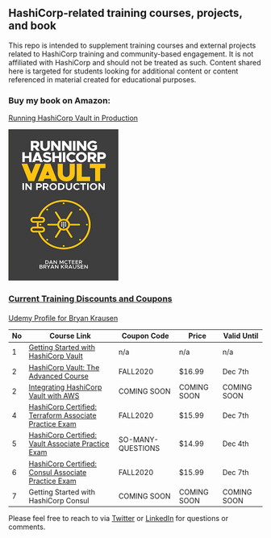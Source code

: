 ## HashiCorp-related training courses, projects, and book

This repo is intended to supplement training courses and external projects related to HashiCorp training and community-based engagement. It is not affiliated with HashiCorp and should not be treated as such. Content shared here is targeted for students looking for additional content or content referenced in material created for educational purposes.  

### Buy my book on Amazon: 
[Running HashiCorp Vault in Production](https://amzn.to/2UeUjAI)

<a href="https://amzn.to/2UeUjAI"> 
<img src="book-cover.png"
     alt="Vault book"
     style="float: center; margin-right: 6px;" />
 
### Current Training Discounts and Coupons

####
[Udemy Profile for Bryan Krausen](https://www.udemy.com/user/bryan-krausen/ "Udemy Profile")

| No | Course Link | Coupon Code | Price | Valid Until |
| ------ | ------ | ------ | ------ | ------ |
| 1 | [Getting Started with HashiCorp Vault](https://www.udemy.com/course/hashicorp-vault/?referralCode=2B837FCB45B4916456F3) | n/a  | n/a | n/a |
| 2 | [HashiCorp Vault: The Advanced Course](https://www.udemy.com/course/vaultadvanced/?referralCode=C4C5A5D0BAD6EC1D2D1A) | FALL2020 | $16.99 | Dec 7th |
| 2 | [Integrating HashiCorp Vault with AWS](https://www.udemy.com/course/draft/3681644/?referralCode=8069E87B5BA71FD21632) | COMING SOON | COMING SOON | COMING SOON |
| 4 | [HashiCorp Certified: Terraform Associate Practice Exam](https://www.udemy.com/course/terraform-associate-practice-exam/?referralCode=D98434484AB772F1C1A2) | FALL2020 | $15.99 | Dec 7th |
| 5 | [HashiCorp Certified: Vault Associate Practice Exam](https://www.udemy.com/course/hashicorp-certified-vault-associate-practice-exam/?referralCode=B053909C293F10D9408D) | SO-MANY-QUESTIONS | $14.99 | Dec 4th |
| 6 | [HashiCorp Certified: Consul Associate Practice Exam](https://www.udemy.com/course/consul-associate-practice-exam/?referralCode=DFDB41615ADFB8C1CD6A) | FALL2020 | $15.99 | Dec 7th |
| 7 | Getting Started with HashiCorp Consul | COMING SOON | COMING SOON | COMING SOON |  

Please feel free to reach to via [Twitter](https://twitter.com/btkrausen) or [LinkedIn](https://www.linkedin.com/in/bryan-krausen-5ab8794/) for questions or comments.
